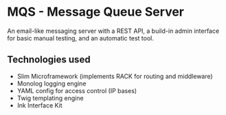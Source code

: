 # MQS - Message Queue Server

An email-like messaging server with a REST API, a build-in admin interface for basic manual testing, and an automatic test tool.


## Technologies used

* Slim Microframework (implements RACK for routing and middleware)
* Monolog logging engine
* YAML config for access control (IP bases)
* Twig templating engine
* Ink Interface Kit
